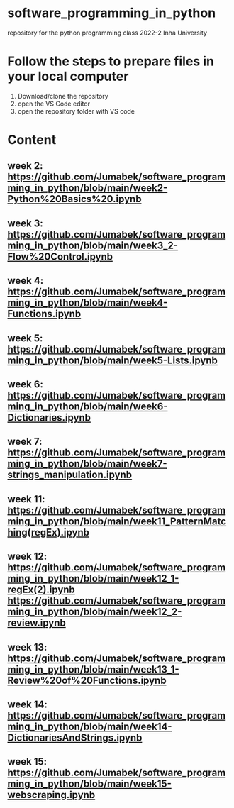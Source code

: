 # software_programming_in_python
repository for the python programming class 2022-2 Inha University 

# Follow the steps to prepare files in your local computer
1. Download/clone the repository
2. open the VS Code editor
3. open the repository folder with VS code

# Content


## week 2: https://github.com/Jumabek/software_programming_in_python/blob/main/week2-Python%20Basics%20.ipynb

## week 3: https://github.com/Jumabek/software_programming_in_python/blob/main/week3_2-Flow%20Control.ipynb

## week 4: https://github.com/Jumabek/software_programming_in_python/blob/main/week4-Functions.ipynb

## week 5: https://github.com/Jumabek/software_programming_in_python/blob/main/week5-Lists.ipynb

## week 6: https://github.com/Jumabek/software_programming_in_python/blob/main/week6-Dictionaries.ipynb

## week 7: https://github.com/Jumabek/software_programming_in_python/blob/main/week7-strings_manipulation.ipynb

## week 11: https://github.com/Jumabek/software_programming_in_python/blob/main/week11_PatternMatching(regEx).ipynb

## week 12: https://github.com/Jumabek/software_programming_in_python/blob/main/week12_1-regEx(2).ipynb https://github.com/Jumabek/software_programming_in_python/blob/main/week12_2-review.ipynb

## week 13: https://github.com/Jumabek/software_programming_in_python/blob/main/week13_1-Review%20of%20Functions.ipynb

## week 14: https://github.com/Jumabek/software_programming_in_python/blob/main/week14-DictionariesAndStrings.ipynb

## week 15: https://github.com/Jumabek/software_programming_in_python/blob/main/week15-webscraping.ipynb
